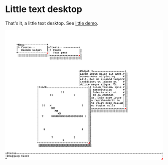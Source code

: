 # Little text desktop
 That's it, a little text desktop.
 See [little demo](https://davidedc.github.io/Little-text-desktop/).

![demo image](little-text-desktop-screenshot.png)